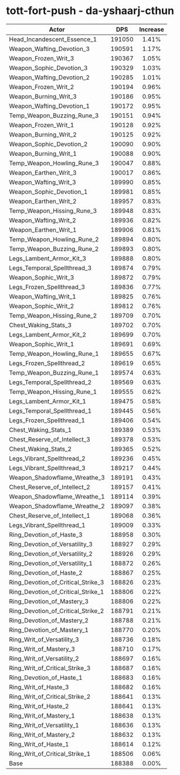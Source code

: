 # tott-fort-push - da-yshaarj-cthun
| Actor | DPS | Increase |
|---|:---:|:---:|
|Head_Incandescent_Essence_1|191050|1.41%|
|Weapon_Wafting_Devotion_3|190591|1.17%|
|Weapon_Frozen_Writ_3|190367|1.05%|
|Weapon_Sophic_Devotion_3|190329|1.03%|
|Weapon_Wafting_Devotion_2|190285|1.01%|
|Weapon_Frozen_Writ_2|190194|0.96%|
|Weapon_Burning_Writ_3|190186|0.95%|
|Weapon_Wafting_Devotion_1|190172|0.95%|
|Temp_Weapon_Buzzing_Rune_3|190151|0.94%|
|Weapon_Frozen_Writ_1|190128|0.92%|
|Weapon_Burning_Writ_2|190125|0.92%|
|Weapon_Sophic_Devotion_2|190090|0.90%|
|Weapon_Burning_Writ_1|190088|0.90%|
|Temp_Weapon_Howling_Rune_3|190047|0.88%|
|Weapon_Earthen_Writ_3|190017|0.86%|
|Weapon_Wafting_Writ_3|189990|0.85%|
|Weapon_Sophic_Devotion_1|189981|0.85%|
|Weapon_Earthen_Writ_2|189957|0.83%|
|Temp_Weapon_Hissing_Rune_3|189948|0.83%|
|Weapon_Wafting_Writ_2|189936|0.82%|
|Weapon_Earthen_Writ_1|189906|0.81%|
|Temp_Weapon_Howling_Rune_2|189894|0.80%|
|Temp_Weapon_Buzzing_Rune_2|189893|0.80%|
|Legs_Lambent_Armor_Kit_3|189888|0.80%|
|Legs_Temporal_Spellthread_3|189874|0.79%|
|Weapon_Sophic_Writ_3|189872|0.79%|
|Legs_Frozen_Spellthread_3|189836|0.77%|
|Weapon_Wafting_Writ_1|189825|0.76%|
|Weapon_Sophic_Writ_2|189812|0.76%|
|Temp_Weapon_Hissing_Rune_2|189709|0.70%|
|Chest_Waking_Stats_3|189702|0.70%|
|Legs_Lambent_Armor_Kit_2|189699|0.70%|
|Weapon_Sophic_Writ_1|189691|0.69%|
|Temp_Weapon_Howling_Rune_1|189655|0.67%|
|Legs_Frozen_Spellthread_2|189619|0.65%|
|Temp_Weapon_Buzzing_Rune_1|189574|0.63%|
|Legs_Temporal_Spellthread_2|189569|0.63%|
|Temp_Weapon_Hissing_Rune_1|189555|0.62%|
|Legs_Lambent_Armor_Kit_1|189475|0.58%|
|Legs_Temporal_Spellthread_1|189445|0.56%|
|Legs_Frozen_Spellthread_1|189406|0.54%|
|Chest_Waking_Stats_1|189389|0.53%|
|Chest_Reserve_of_Intellect_3|189378|0.53%|
|Chest_Waking_Stats_2|189365|0.52%|
|Legs_Vibrant_Spellthread_2|189236|0.45%|
|Legs_Vibrant_Spellthread_3|189217|0.44%|
|Weapon_Shadowflame_Wreathe_3|189191|0.43%|
|Chest_Reserve_of_Intellect_2|189157|0.41%|
|Weapon_Shadowflame_Wreathe_1|189114|0.39%|
|Weapon_Shadowflame_Wreathe_2|189097|0.38%|
|Chest_Reserve_of_Intellect_1|189068|0.36%|
|Legs_Vibrant_Spellthread_1|189009|0.33%|
|Ring_Devotion_of_Haste_3|188958|0.30%|
|Ring_Devotion_of_Versatility_3|188927|0.29%|
|Ring_Devotion_of_Versatility_2|188926|0.29%|
|Ring_Devotion_of_Versatility_1|188872|0.26%|
|Ring_Devotion_of_Haste_2|188867|0.25%|
|Ring_Devotion_of_Critical_Strike_3|188826|0.23%|
|Ring_Devotion_of_Critical_Strike_1|188806|0.22%|
|Ring_Devotion_of_Mastery_3|188806|0.22%|
|Ring_Devotion_of_Critical_Strike_2|188791|0.21%|
|Ring_Devotion_of_Mastery_2|188788|0.21%|
|Ring_Devotion_of_Mastery_1|188770|0.20%|
|Ring_Writ_of_Versatility_3|188736|0.18%|
|Ring_Writ_of_Mastery_3|188710|0.17%|
|Ring_Writ_of_Versatility_2|188697|0.16%|
|Ring_Writ_of_Critical_Strike_3|188687|0.16%|
|Ring_Devotion_of_Haste_1|188683|0.16%|
|Ring_Writ_of_Haste_3|188682|0.16%|
|Ring_Writ_of_Critical_Strike_2|188641|0.13%|
|Ring_Writ_of_Haste_2|188641|0.13%|
|Ring_Writ_of_Mastery_1|188638|0.13%|
|Ring_Writ_of_Versatility_1|188636|0.13%|
|Ring_Writ_of_Mastery_2|188632|0.13%|
|Ring_Writ_of_Haste_1|188614|0.12%|
|Ring_Writ_of_Critical_Strike_1|188506|0.06%|
|Base|188388|0.00%|
